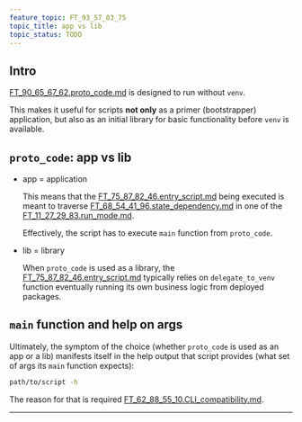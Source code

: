 ```yaml
---
feature_topic: FT_93_57_03_75
topic_title: app vs lib
topic_status: TODO
---
```


## Intro

[FT_90_65_67_62.proto_code.md][FT_90_65_67_62.proto_code.md] is designed to run without `venv`.

This makes it useful for scripts **not only** as a primer (bootstrapper) application,
but also as an initial library for basic functionality before `venv` is available.

## `proto_code`: app vs lib

*   app = application

    This means that the [FT_75_87_82_46.entry_script.md][FT_75_87_82_46.entry_script.md] being executed
    is meant to traverse [FT_68_54_41_96.state_dependency.md][FT_68_54_41_96.state_dependency.md] in
    one of the [FT_11_27_29_83.run_mode.md][FT_11_27_29_83.run_mode.md].

    Effectively, the script has to execute `main` function from `proto_code`.

*   lib = library

    When `proto_code` is used as a library, the [FT_75_87_82_46.entry_script.md][FT_75_87_82_46.entry_script.md]
    typically relies on `delegate_to_venv` function eventually running its own business logic from deployed packages.

## `main` function and help on args

Ultimately, the symptom of the choice (whether `proto_code` is used as an app or a lib)
manifests itself in the help output that script provides (what set of args its `main` function expects):

```sh
path/to/script -h
```

The reason for that is required [FT_62_88_55_10.CLI_compatibility.md][FT_62_88_55_10.CLI_compatibility.md].

---

[FT_90_65_67_62.proto_code.md]: FT_90_65_67_62.proto_code.md
[FT_75_87_82_46.entry_script.md]: FT_75_87_82_46.entry_script.md
[FT_68_54_41_96.state_dependency.md]: FT_68_54_41_96.state_dependency.md
[FT_11_27_29_83.run_mode.md]: FT_11_27_29_83.run_mode.md
[FT_62_88_55_10.CLI_compatibility.md]: FT_62_88_55_10.CLI_compatibility.md

